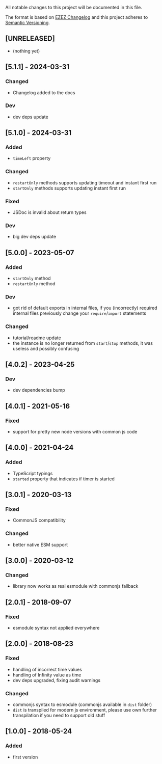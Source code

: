 All notable changes to this project will be documented in this file.

The format is based on [EZEZ Changelog](https://ezez.dev/changelog/)
and this project adheres to [Semantic Versioning](http://semver.org/spec/v2.0.0.html).

## [UNRELEASED]
- (nothing yet)

## [5.1.1] - 2024-03-31
### Changed
- Changelog added to the docs
### Dev
- dev deps update

## [5.1.0] - 2024-03-31
### Added
- `timeLeft` property
### Changed
- `restartOnly` methods supports updating timeout and instant first run
- `startOnly` methods supports updating instant first run
### Fixed
- JSDoc is invalid about return types
### Dev
- big dev deps update

## [5.0.0] - 2023-05-07
### Added
- `startOnly` method
- `restartOnly` method
### Dev
- got rid of default exports in internal files, if you (incorrectly) required internal files previously change your `require`/`import` statements
### Changed
- tutorial/readme update
- the instance is no longer returned from `start`/`stop` methods, it was useless and possibly confusing

## [4.0.2] - 2023-04-25
### Dev
- dev dependencies bump

## [4.0.1] - 2021-05-16
### Fixed
- support for pretty new node versions with common js code

## [4.0.0] - 2021-04-24
### Added
- TypeScript typings
- `started` property that indicates if timer is started

## [3.0.1] - 2020-03-13
### Fixed
- CommonJS compatibility
### Changed
- better native ESM support

## [3.0.0] - 2020-03-12
### Changed
- library now works as real esmodule with commonjs fallback

## [2.0.1] - 2018-09-07
### Fixed
- esmodule syntax not applied everywhere

## [2.0.0] - 2018-08-23
### Fixed
- handling of incorrect time values
- handling of Infinity value as time
- dev deps upgraded, fixing audit warnings
### Changed
- commonjs syntax to esmodule (commonjs available in `dist` folder)
- `dist` is transpiled for modern js environment, please use own further transpilation if you need to support old stuff

## [1.0.0] - 2018-05-24
### Added
- first version
